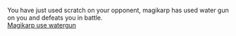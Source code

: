 You have just used scratch on your opponent, magikarp has used water gun on you and defeats you in battle.  
[Magikarp use watergun]()